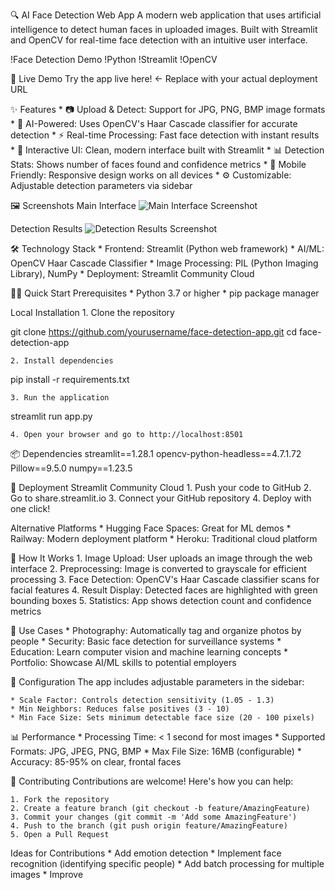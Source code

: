 🔍 AI Face Detection Web App
A modern web application that uses artificial intelligence to detect human faces in uploaded images. Built with Streamlit and OpenCV for real-time face detection with an intuitive user interface.

!Face Detection Demo
!Python
!Streamlit
!OpenCV

🚀 Live Demo
Try the app live here! ← Replace with your actual deployment URL

✨ Features
	* 📷 Upload & Detect: Support for JPG, PNG, BMP image formats
	* 🎯 AI-Powered: Uses OpenCV's Haar Cascade classifier for accurate detection
	* ⚡ Real-time Processing: Fast face detection with instant results
	* 🎨 Interactive UI: Clean, modern interface built with Streamlit
	* 📊 Detection Stats: Shows number of faces found and confidence metrics
	* 📱 Mobile Friendly: Responsive design works on all devices
	* ⚙️ Customizable: Adjustable detection parameters via sidebar

🖼️ Screenshots
Main Interface
![Main Interface Screenshot](screenshots/main-interface.png)

Detection Results
![Detection Results Screenshot](screenshots/detection-results.png)

🛠️ Technology Stack
	* Frontend: Streamlit (Python web framework)
	* AI/ML: OpenCV Haar Cascade Classifier
	* Image Processing: PIL (Python Imaging Library), NumPy
	* Deployment: Streamlit Community Cloud

🏃‍♂️ Quick Start
Prerequisites
	* Python 3.7 or higher
	* pip package manager

Local Installation
	1. Clone the repository

git clone https://github.com/yourusername/face-detection-app.git
cd face-detection-app

	2. Install dependencies

pip install -r requirements.txt

	3. Run the application

streamlit run app.py

	4. Open your browser and go to http://localhost:8501


📦 Dependencies
streamlit==1.28.1
opencv-python-headless==4.7.1.72
Pillow==9.5.0
numpy==1.23.5

🚀 Deployment
Streamlit Community Cloud
	1. Push your code to GitHub
	2. Go to share.streamlit.io
	3. Connect your GitHub repository
	4. Deploy with one click!

Alternative Platforms
	* Hugging Face Spaces: Great for ML demos
	* Railway: Modern deployment platform
	* Heroku: Traditional cloud platform

📖 How It Works
	1. Image Upload: User uploads an image through the web interface
	2. Preprocessing: Image is converted to grayscale for efficient processing
	3. Face Detection: OpenCV's Haar Cascade classifier scans for facial features
	4. Result Display: Detected faces are highlighted with green bounding boxes
	5. Statistics: App shows detection count and confidence metrics

🎯 Use Cases
	* Photography: Automatically tag and organize photos by people
	* Security: Basic face detection for surveillance systems
	* Education: Learn computer vision and machine learning concepts
	* Portfolio: Showcase AI/ML skills to potential employers

🔧 Configuration
The app includes adjustable parameters in the sidebar:

	* Scale Factor: Controls detection sensitivity (1.05 - 1.3)
	* Min Neighbors: Reduces false positives (3 - 10)
	* Min Face Size: Sets minimum detectable face size (20 - 100 pixels)

📊 Performance
	* Processing Time: < 1 second for most images
	* Supported Formats: JPG, JPEG, PNG, BMP
	* Max File Size: 16MB (configurable)
	* Accuracy: 85-95% on clear, frontal faces

🤝 Contributing
Contributions are welcome! Here's how you can help:

	1. Fork the repository
	2. Create a feature branch (git checkout -b feature/AmazingFeature)
	3. Commit your changes (git commit -m 'Add some AmazingFeature')
	4. Push to the branch (git push origin feature/AmazingFeature)
	5. Open a Pull Request

Ideas for Contributions
	* Add emotion detection
	* Implement face recognition (identifying specific people)
	* Add batch processing for multiple images
	* Improve
